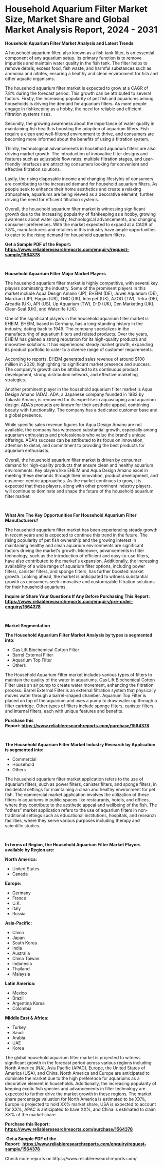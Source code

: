 <p><h1>Household Aquarium Filter Market Size, Market Share and Global Market Analysis Report, 2024 - 2031</h1></p><p><strong>Household Aquarium Filter Market Analysis and Latest Trends</strong></p>
<p><p>A household aquarium filter, also known as a fish tank filter, is an essential component of any aquarium setup. Its primary function is to remove impurities and maintain water quality in the fish tank. The filter helps to remove debris, excess food, fish waste, and harmful substances such as ammonia and nitrites, ensuring a healthy and clean environment for fish and other aquatic organisms.</p><p>The household aquarium filter market is expected to grow at a CAGR of 7.8% during the forecast period. This growth can be attributed to several factors. Firstly, the increasing popularity of pet fish and aquariums among households is driving the demand for aquarium filters. As more people engage in fishkeeping as a hobby, the need for reliable and efficient filtration systems rises.</p><p>Secondly, the growing awareness about the importance of water quality in maintaining fish health is boosting the adoption of aquarium filters. Fish require a clean and well-filtered environment to thrive, and consumers are becoming more informed about the benefits of using a filtration system.</p><p>Thirdly, technological advancements in household aquarium filters are also driving market growth. The introduction of innovative filter designs and features such as adjustable flow rates, multiple filtration stages, and user-friendly interfaces are attracting consumers looking for convenient and effective filtration solutions.</p><p>Lastly, the rising disposable income and changing lifestyles of consumers are contributing to the increased demand for household aquarium filters. As people seek to enhance their home aesthetics and create a relaxing atmosphere, aquariums are being viewed as a decorative element, further driving the need for efficient filtration systems.</p><p>Overall, the household aquarium filter market is witnessing significant growth due to the increasing popularity of fishkeeping as a hobby, growing awareness about water quality, technological advancements, and changing consumer preferences. With the market expected to expand at a CAGR of 7.8%, manufacturers and retailers in this industry have ample opportunities to cater to the rising demand for household aquarium filters.</p></p>
<p><strong>Get a Sample PDF of the Report:&nbsp; <a href="https://www.reliableresearchreports.com/enquiry/request-sample/1564378">https://www.reliableresearchreports.com/enquiry/request-sample/1564378</a></strong></p>
<p>&nbsp;</p>
<p><strong>Household Aquarium Filter Major Market Players</strong></p>
<p><p>The household aquarium filter market is highly competitive, with several key players dominating the industry. Some of the prominent players in this market include Aqua Design Amano (JP), EHEIM (DE), Juwel Aquarium (DE), Marukan (JP), Hagan (US), TMC (UK), Interpet (UK), AZOO (TW), Tetra (DE), Arcadia (UK), API (US), Up Aquarium (TW), D-D (UK), Den Marketing (UK), Clear-Seal (UK), and Waterlife (UK).</p><p>One of the significant players in the household aquarium filter market is EHEIM. EHEIM, based in Germany, has a long-standing history in the industry, dating back to 1949. The company specializes in the manufacturing of aquarium filters and related products. Over the years, EHEIM has gained a strong reputation for its high-quality products and innovative solutions. It has experienced steady market growth, expanding its product portfolio to cater to a diverse range of customer requirements.</p><p>According to reports, EHEIM generated sales revenue of around $100 million in 2020, highlighting its significant market presence and success. The company's growth can be attributed to its continuous product development, strong distribution network, and effective marketing strategies.</p><p>Another prominent player in the household aquarium filter market is Aqua Design Amano (ADA). ADA, a Japanese company founded in 1982 by Takashi Amano, is renowned for its expertise in aquascaping and aquarium design. ADA's products are known for their aesthetic appeal, combining beauty with functionality. The company has a dedicated customer base and a global presence.</p><p>While specific sales revenue figures for Aqua Design Amano are not available, the company has witnessed substantial growth, especially among aquarium enthusiasts and professionals who value the brand's unique offerings. ADA's success can be attributed to its focus on innovation, attention to detail, and commitment to providing the best products for aquarium enthusiasts.</p><p>Overall, the household aquarium filter market is driven by consumer demand for high-quality products that ensure clean and healthy aquarium environments. Key players like EHEIM and Aqua Design Amano excel in meeting these demands through their innovation, product development, and customer-centric approaches. As the market continues to grow, it is expected that these players, along with other prominent industry players, will continue to dominate and shape the future of the household aquarium filter market.</p></p>
<p>&nbsp;</p>
<p><strong>What Are The Key Opportunities For Household Aquarium Filter Manufacturers?</strong></p>
<p><p>The household aquarium filter market has been experiencing steady growth in recent years and is expected to continue this trend in the future. The rising popularity of pet fish ownership and the growing interest in maintaining healthy and clean aquarium environments are significant factors driving the market's growth. Moreover, advancements in filter technology, such as the introduction of efficient and easy-to-use filters, have also contributed to the market's expansion. Additionally, the increasing availability of a wide range of aquarium filter options, including power filters, canister filters, and sponge filters, has further boosted market growth. Looking ahead, the market is anticipated to witness substantial growth as consumers seek innovative and customizable filtration solutions for their household aquariums.</p></p>
<p><strong>Inquire or Share Your Questions If Any Before Purchasing This Report: <a href="https://www.reliableresearchreports.com/enquiry/pre-order-enquiry/1564378">https://www.reliableresearchreports.com/enquiry/pre-order-enquiry/1564378</a></strong></p>
<p>&nbsp;</p>
<p><strong>Market Segmentation</strong></p>
<p><strong>The Household Aquarium Filter Market Analysis by types is segmented into:</strong></p>
<p><ul><li>Gas Lift Biochemical Cotton Filter</li><li>Barrel External Filter</li><li>Aquarium Top Filter</li><li>Others</li></ul></p>
<p><p>The Household Aquarium Filter market includes various types of filters to maintain the quality of the water in aquariums. Gas Lift Biochemical Cotton Filter uses an air pump to create water movement, enhancing the filtration process. Barrel External Filter is an external filtration system that physically moves water through a barrel-shaped chamber. Aquarium Top Filter is placed on top of the aquarium and uses a pump to draw water up through a filter cartridge. Other types of filters include sponge filters, canister filters, and internal filters, each with unique features and benefits.</p></p>
<p><strong>Purchase this Report:&nbsp;<a href="https://www.reliableresearchreports.com/purchase/1564378">https://www.reliableresearchreports.com/purchase/1564378</a></strong></p>
<p>&nbsp;</p>
<p><strong>The Household Aquarium Filter Market Industry Research by Application is segmented into:</strong></p>
<p><ul><li>Commercial</li><li>Household</li><li>Others</li></ul></p>
<p><p>The household aquarium filter market application refers to the use of aquarium filters, such as power filters, canister filters, and sponge filters, in residential settings for maintaining a clean and healthy environment for pet fish. The commercial market application involves the utilization of these filters in aquariums in public spaces like restaurants, hotels, and offices, where they contribute to the aesthetic appeal and wellbeing of the fish. The "others" market application refers to the use of aquarium filters in non-traditional settings such as educational institutions, hospitals, and research facilities, where they serve various purposes including therapy and scientific studies.</p></p>
<p>&nbsp;</p>
<p><strong>In terms of Region, the Household Aquarium Filter Market Players available by Region are:</strong></p>
<p>
    <p> <strong> North America: </strong>
        <ul>
            <li>United States</li>
            <li>Canada</li>
        </ul>
        </p> 
    <p> <strong> Europe: </strong>
        <ul>
            <li>Germany</li>
            <li>France</li>
            <li>U.K.</li>
            <li>Italy</li>
            <li>Russia</li>
        </ul>
        </p> 
    <p> <strong> Asia-Pacific: </strong>
        <ul>
            <li>China</li>
            <li>Japan</li>
            <li>South Korea</li>
            <li>India</li>
            <li>Australia</li>
            <li>China Taiwan</li>
            <li>Indonesia</li>
            <li>Thailand</li>
            <li>Malaysia</li>
        </ul>
        </p> 
    <p> <strong> Latin America: </strong>
        <ul>
            <li>Mexico</li>
            <li>Brazil</li>
            <li>Argentina Korea</li>
            <li>Colombia</li>
        </ul>
        </p> 
    <p> <strong> Middle East & Africa: </strong>
        <ul>
            <li>Turkey</li>
            <li>Saudi</li>
            <li>Arabia</li>
            <li>UAE</li>
            <li>Korea</li>
        </ul>
    </p>
    </p>
<p><p>The global household aquarium filter market is projected to witness significant growth in the forecast period across various regions including North America (NA), Asia Pacific (APAC), Europe, the United States of America (USA), and China. North America and Europe are anticipated to dominate the market due to the high preference for aquariums as a decorative element in households. Additionally, the increasing popularity of keeping exotic fish species and advancements in filter technology are expected to further drive the market growth in these regions. The market share percentage valuation for North America is estimated to be XX%, Europe is projected to hold XX% market share, USA is expected to account for XX%, APAC is anticipated to have XX%, and China is estimated to claim XX% of the market share.</p></p>
<p><strong>Purchase this Report: <a href="https://www.reliableresearchreports.com/purchase/1564378">https://www.reliableresearchreports.com/purchase/1564378</a></strong></p>
<p>&nbsp;<strong>Get a Sample PDF of the Report:&nbsp;&nbsp;<a href="https://www.reliableresearchreports.com/enquiry/request-sample/1564378">https://www.reliableresearchreports.com/enquiry/request-sample/1564378</a></strong></p>
<p><strong></strong></p>
<p>Check more reports on https://www.reliableresearchreports.com/</p>